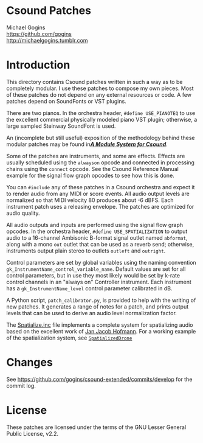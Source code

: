 # Csound Patches

Michael Gogins<br>
https://github.com/gogins<br>
http://michaelgogins.tumblr.com


# Introduction

This directory contains Csound patches written in such a way as to be
completely modular. I use these patches to compose my own pieces. Most of
these patches do not depend on any external resources or code. A few patches
depend on SoundFonts or VST plugins.

There are two pianos. In the orchestra header, `#define USE_PIANOTEQ` to use the 
excellent commercial physically modeled piano VST plugin; otherwise, a large 
sampled Steinway SoundFont is used.

An (incomplete but still useful) exposition of the methodology behind these
modular patches may be found in<a href='modular_csound.pdf'><b><i>A Module System for Csound</b></i></a>.

Some of the patches are instruments, and some are effects. Effects are
usually scheduled using the `alwayson` opcode and connected in processing
chains using the `connect` opcode. See the Csound Reference Manual example
for the signal flow graph opcodes to see how this is done.

You can `#include` any of these patches in a Csound orchestra and expect it to
render audio from any MIDI or score events. All audio output levels are
normalized so that MIDI velocity 80 produces about -6 dBFS. Each instrument
patch uses a releasing envelope. The patches are optimized for audio quality.

All audio outputs and inputs are performed using the signal flow graph
opcodes. In the orchestra header, `#define USE_SPATIALIZATION` to output audio 
to a 16-channel Ambisonic B-format signal outlet named `abformat`, along with a 
mono `out` outlet that can be used as a reverb send; otherwise, instruments output 
plain stereo to outlets `outleft` and `outright`.

Control parameters are set by global variables using the naming convention
`gk_InstrumentName_control_variable_name`. Default values are set for all
control parameters, but in use they most likely would be set by k-rate
control channels in an "always on" Controller instrument. Each instrument
has a `gk_InstrumentName_level` control parameter calibrated in dB.

A Python script, `patch_calibrator.py`, is provided to help with the writing
of new patches. It generates a range of notes for a patch, and prints output
levels that can be used to derive an audio level normalization factor.

The <a href='Spatialize.inc'>Spatialize.inc</a>
file implements a complete system for spatializing audio based on the
excellent work of <a href='xxx'>Jan Jacob Hofmann</a>. For a working example 
of the spatialization system, see <a href='SpatializedDrone.inc'>`SpatializedDrone`</a>

# Changes

See https://github.com/gogins/csound-extended/commits/develop for the commit log.


# License

These patches are licensed under the terms of the GNU Lesser General Public License, v2.2.